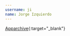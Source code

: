 ---username: jiname: Jorge Izquierdo---[Apparchive](http://www.appchive.net){:target="_blank"}